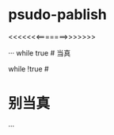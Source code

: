# psudo-pablish
&lt;&lt;&lt;&lt;&lt;&lt;&lt;=======>>>>>>>

···
while true # 当真

while !true #
#
#
#
#
#
#
#
#
#
#
#
#
#
#
#
#
#
#
#
#
#
#
#
#
#
#
#
#
#
#
# 别当真
···
